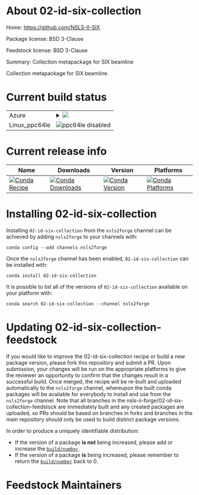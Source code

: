 About 02-id-six-collection
==========================

Home: https://github.com/NSLS-II-SIX

Package license: BSD 3-Clause

Feedstock license: BSD 3-Clause

Summary: Collection metapackage for SIX beamline

Collection metapackage for SIX beamline.


Current build status
====================


<table>
    
  <tr>
    <td>Azure</td>
    <td>
      <details>
        <summary>
          <a href="https://dev.azure.com/nsls2forge/nsls2forge/_build/latest?definitionId=98&branchName=master">
            <img src="https://dev.azure.com/nsls2forge/nsls2forge/_apis/build/status/02-id-six-collection-feedstock?branchName=master">
          </a>
        </summary>
        <table>
          <thead><tr><th>Variant</th><th>Status</th></tr></thead>
          <tbody><tr>
              <td>linux_python3.6</td>
              <td>
                <a href="https://dev.azure.com/nsls2forge/nsls2forge/_build/latest?definitionId=98&branchName=master">
                  <img src="https://dev.azure.com/nsls2forge/nsls2forge/_apis/build/status/02-id-six-collection-feedstock?branchName=master&jobName=linux&configuration=linux_python3.6" alt="variant">
                </a>
              </td>
            </tr><tr>
              <td>linux_python3.7</td>
              <td>
                <a href="https://dev.azure.com/nsls2forge/nsls2forge/_build/latest?definitionId=98&branchName=master">
                  <img src="https://dev.azure.com/nsls2forge/nsls2forge/_apis/build/status/02-id-six-collection-feedstock?branchName=master&jobName=linux&configuration=linux_python3.7" alt="variant">
                </a>
              </td>
            </tr><tr>
              <td>osx_python3.6</td>
              <td>
                <a href="https://dev.azure.com/nsls2forge/nsls2forge/_build/latest?definitionId=98&branchName=master">
                  <img src="https://dev.azure.com/nsls2forge/nsls2forge/_apis/build/status/02-id-six-collection-feedstock?branchName=master&jobName=osx&configuration=osx_python3.6" alt="variant">
                </a>
              </td>
            </tr><tr>
              <td>osx_python3.7</td>
              <td>
                <a href="https://dev.azure.com/nsls2forge/nsls2forge/_build/latest?definitionId=98&branchName=master">
                  <img src="https://dev.azure.com/nsls2forge/nsls2forge/_apis/build/status/02-id-six-collection-feedstock?branchName=master&jobName=osx&configuration=osx_python3.7" alt="variant">
                </a>
              </td>
            </tr><tr>
              <td>win_python3.6</td>
              <td>
                <a href="https://dev.azure.com/nsls2forge/nsls2forge/_build/latest?definitionId=98&branchName=master">
                  <img src="https://dev.azure.com/nsls2forge/nsls2forge/_apis/build/status/02-id-six-collection-feedstock?branchName=master&jobName=win&configuration=win_python3.6" alt="variant">
                </a>
              </td>
            </tr><tr>
              <td>win_python3.7</td>
              <td>
                <a href="https://dev.azure.com/nsls2forge/nsls2forge/_build/latest?definitionId=98&branchName=master">
                  <img src="https://dev.azure.com/nsls2forge/nsls2forge/_apis/build/status/02-id-six-collection-feedstock?branchName=master&jobName=win&configuration=win_python3.7" alt="variant">
                </a>
              </td>
            </tr>
          </tbody>
        </table>
      </details>
    </td>
  </tr>
  <tr>
    <td>Linux_ppc64le</td>
    <td>
      <img src="https://img.shields.io/badge/ppc64le-disabled-lightgrey.svg" alt="ppc64le disabled">
    </td>
  </tr>
</table>

Current release info
====================

| Name | Downloads | Version | Platforms |
| --- | --- | --- | --- |
| [![Conda Recipe](https://img.shields.io/badge/recipe-02--id--six--collection-green.svg)](https://anaconda.org/nsls2forge/02-id-six-collection) | [![Conda Downloads](https://img.shields.io/conda/dn/nsls2forge/02-id-six-collection.svg)](https://anaconda.org/nsls2forge/02-id-six-collection) | [![Conda Version](https://img.shields.io/conda/vn/nsls2forge/02-id-six-collection.svg)](https://anaconda.org/nsls2forge/02-id-six-collection) | [![Conda Platforms](https://img.shields.io/conda/pn/nsls2forge/02-id-six-collection.svg)](https://anaconda.org/nsls2forge/02-id-six-collection) |

Installing 02-id-six-collection
===============================

Installing `02-id-six-collection` from the `nsls2forge` channel can be achieved by adding `nsls2forge` to your channels with:

```
conda config --add channels nsls2forge
```

Once the `nsls2forge` channel has been enabled, `02-id-six-collection` can be installed with:

```
conda install 02-id-six-collection
```

It is possible to list all of the versions of `02-id-six-collection` available on your platform with:

```
conda search 02-id-six-collection --channel nsls2forge
```




Updating 02-id-six-collection-feedstock
=======================================

If you would like to improve the 02-id-six-collection recipe or build a new
package version, please fork this repository and submit a PR. Upon submission,
your changes will be run on the appropriate platforms to give the reviewer an
opportunity to confirm that the changes result in a successful build. Once
merged, the recipe will be re-built and uploaded automatically to the
`nsls2forge` channel, whereupon the built conda packages will be available for
everybody to install and use from the `nsls2forge` channel.
Note that all branches in the nsls-ii-forge/02-id-six-collection-feedstock are
immediately built and any created packages are uploaded, so PRs should be based
on branches in forks and branches in the main repository should only be used to
build distinct package versions.

In order to produce a uniquely identifiable distribution:
 * If the version of a package **is not** being increased, please add or increase
   the [``build/number``](https://conda.io/docs/user-guide/tasks/build-packages/define-metadata.html#build-number-and-string).
 * If the version of a package **is** being increased, please remember to return
   the [``build/number``](https://conda.io/docs/user-guide/tasks/build-packages/define-metadata.html#build-number-and-string)
   back to 0.

Feedstock Maintainers
=====================


